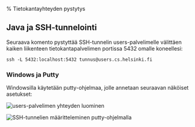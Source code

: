 % Tietokantayhteyden pystytys
<!-- hidden! -->


## Java ja SSH-tunnelointi

Seuraava komento pystyttää SSH-tunnelin users-palvelimelle välittäen kaiken liikenteen tietokantapalvelimen portissa 5432 omalle koneellesi:

~~~ssh
ssh -L 5432:localhost:5432 tunnus@users.cs.helsinki.fi
~~~

### Windows ja Putty

Windowsilla käytetään putty-ohjelmaa, jolle annetaan seuraavan näköiset asetukset:

![users-palvelimen yhteyden luominen]({{imgdir}}aikataulu/viikko2/putty-users.png)

![SSH-tunnelien määritteleminen putty-ohjelmalla]({{myimgdir}}users-tunneli.png)

